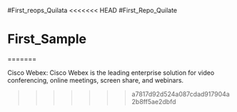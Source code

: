 #First_reops_Quilata
<<<<<<< HEAD
#First_Repo_Quilate
# First_Sample
=======

Cisco Webex:
Cisco Webex is the leading enterprise solution for video conferencing, online meetings, screen share, and webinars.
>>>>>>> a7817d92d524a087cdad917904a2b8ff5ae2dbfd
